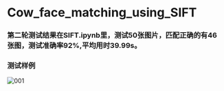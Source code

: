 # Cow_face_matching_using_SIFT


### 第二轮测试结果在SIFT.ipynb里，测试50张图片，匹配正确的有46张图，测试准确率92%,平均用时39.99s。


### 测试样例
![001](https://github.com/Frankie32244/cow_face_detection_using_SIFT/blob/main/pics/001.png)
